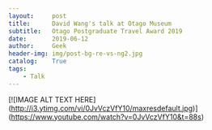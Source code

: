 ```yaml
---
layout:     post                          
title:      David Wang's talk at Otago Museum
subtitle:   Otago Postgraduate Travel Award 2019
date:       2019-06-12
author:     Geek                          
header-img: img/post-bg-re-vs-ng2.jpg          
catalog:    True                             
tags:
    - Talk
---
```


[![IMAGE ALT TEXT HERE]
(http://i3.ytimg.com/vi/0JvVczVfY10/maxresdefault.jpg)]
(https://www.youtube.com/watch?v=0JvVczVfY10&t=88s)


